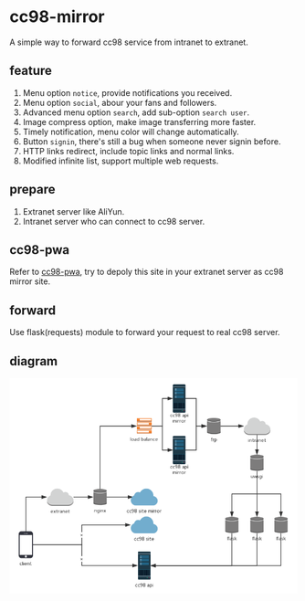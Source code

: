 # cc98-mirror

A simple way to forward cc98 service from intranet to extranet.

## feature

1. Menu option `notice`, provide notifications you received.
2. Menu option `social`, abour your fans and followers.
3. Advanced menu option `search`, add sub-option `search user`.
4. Image compress option, make image transferring more faster.
5. Timely notification, menu color will change automatically.
6. Button `signin`, there's still a bug when someone never signin before.
7. HTTP links redirect, include topic links and normal links.
8. Modified infinite list, support multiple web requests.

## prepare

1. Extranet server like AliYun.
2. Intranet server who can connect to cc98 server.

## cc98-pwa

Refer to [cc98-pwa](https://github.com/ZJU-CC98/CC98-PWA), try to depoly this site in your extranet server as cc98 mirror site.

## forward

Use flask(requests) module to forward your request to real cc98 server.

## diagram

![](diagram.jpg)
